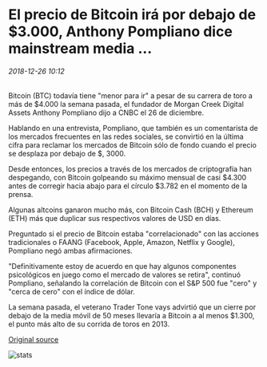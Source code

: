 # El precio de Bitcoin irá por debajo de $3.000, Anthony Pompliano dice mainstream media ...

###### 2018-12-26 10:12

Bitcoin (BTC) todavía tiene "menor para ir" a pesar de su carrera de toro a más de $4.000 la semana pasada, el fundador de Morgan Creek Digital Assets Anthony Pompliano dijo a CNBC el 26 de diciembre.

Hablando en una entrevista, Pompliano, que también es un comentarista de los mercados frecuentes en las redes sociales, se convirtió en la última cifra para reclamar los mercados de Bitcoin sólo de fondo cuando el precio se desplaza por debajo de $, 3000.

Desde entonces, los precios a través de los mercados de criptografía han despegando, con Bitcoin golpeando su máximo mensual de casi $4.300 antes de corregir hacia abajo para el círculo $3.782 en el momento de la prensa.

Algunas altcoins ganaron mucho más, con Bitcoin Cash (BCH) y Ethereum (ETH) más que duplicar sus respectivos valores de USD en días.

Preguntado si el precio de Bitcoin estaba "correlacionado" con las acciones tradicionales o FAANG (Facebook, Apple, Amazon, Netflix y Google), Pompliano negó ambas afirmaciones.

"Definitivamente estoy de acuerdo en que hay algunos componentes psicológicos en juego como el mercado de valores se retira", continuó Pompliano, señalando la correlación de Bitcoin con el S&P 500 fue "cero" y "cerca de cero" con el índice de dólar.

La semana pasada, el veterano Trader Tone vays advirtió que un cierre por debajo de la media móvil de 50 meses llevaría a Bitcoin a al menos $1.300, el punto más alto de su corrida de toros en 2013.

[Original source](https://cointelegraph.com/news/bitcoins-price-will-go-below-3-000-anthony-pompliano-tells-mainstream-media)

![stats](https://c.statcounter.com/11760860/0/a89fa40b/1/ "stats")